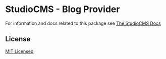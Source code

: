 # StudioCMS - Blog Provider

For information and docs related to this package see [The StudioCMS Docs](https://docs.studiocms.dev/package-catalog/studiocms-plugins/studiocms-blog/)

## License

[MIT Licensed](./LICENSE).